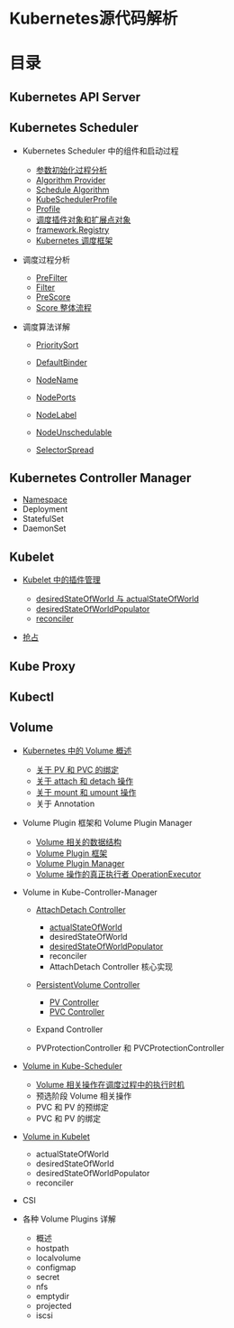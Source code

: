# Kubernetes源代码解析

# 目录

## Kubernetes API Server

## Kubernetes Scheduler

- Kubernetes Scheduler 中的组件和启动过程

  - [参数初始化过程分析](kube-scheduler/component/option.md)
  - [Algorithm Provider](./kube-scheduler/component/algorithm-provider.md)
  - [Schedule Algorithm](./kube-scheduler/component/schedule-algorithm.md)
  - [KubeSchedulerProfile](./kube-scheduler/component/kube-scheduler-profile.md)
  - [Profile](./kube-scheduler/component/profile.md)
  - [调度插件对象和扩展点对象](./kube-scheduler/component/plugin-and-extensionpoint.md)
  - [framework.Registry](./kube-scheduler/component/framework-registry.md)
  - [Kubernetes 调度框架](./kube-scheduler/component/framework.md)

- 调度过程分析

  - [PreFilter](./kube-scheduler/scheduling/pre-filter.md)
  - [Filter](./kube-scheduler/scheduling/filter.md)
  - [PreScore](./kube-scheduler/scheduling/pre-score.md)
  - [Score 整体流程](./kube-scheduler/scheduling/score/overview.md)

- 调度算法详解

  - [PrioritySort](kube-scheduler/scheduler-plugins/priority-sort.md)
  - [DefaultBinder](kube-scheduler/scheduler-plugins/default-binder.md)

  - [NodeName](kube-scheduler/scheduler-plugins/node-name.md)
  - [NodePorts](kube-scheduler/scheduler-plugins/node-ports.md)
  - [NodeLabel](kube-scheduler/scheduler-plugins/node-label.md)
  - [NodeUnschedulable](kube-scheduler/scheduler-plugins/node-unschedulable.md)
  - [SelectorSpread](kube-scheduler/scheduler-plugins/selector-spread.md)

## Kubernetes Controller Manager

- [Namespace](kube-controller-manager/namespace.md)
- Deployment
- StatefulSet
- DaemonSet

## Kubelet

- [Kubelet 中的插件管理](kubelet/pluginmanager/overview.md)

  - [desiredStateOfWorld 与 actualStateOfWorld](kubelet/pluginmanager/desiredStateOfWorld_actualStateOfWorld.md)
  - [desiredStateOfWorldPopulator](kubelet/pluginmanager/desiredStateOfWorldPopulator.md)
  - [reconciler](kubelet/pluginmanager/reconciler.md)

- [抢占](kubelet/preemption.md)

## Kube Proxy

## Kubectl

## Volume

- [Kubernetes 中的 Volume 概述](volume/overview.md)

  - [关于 PV 和 PVC 的绑定](volume/pv-pvc-bind.md)
  - [关于 attach 和 detach 操作](volume/attach-detach.md)
  - [关于 mount 和 umount 操作](volume/mount-umount.md)
  - 关于 Annotation

- Volume Plugin 框架和 Volume Plugin Manager

  - [Volume 相关的数据结构](volume/volume-interface.md)
  - [Volume Plugin 框架](volume/plugin.md)
  - [Volume Plugin Manager](volume/plugin-manager.md)
  - [Volume 操作的真正执行者 OperationExecutor](volume/operationexecutor.md)

- Volume in Kube-Controller-Manager

  - [AttachDetach Controller](kube-controller-manager/volume/attachdetach/overview.md)

    - [actualStateOfWorld](kube-controller-manager/volume/attachdetach/actualstateofworld.md)
    - desiredStateOfWorld
    - [desiredStateOfWorldPopulator](kube-controller-manager/volume/attachdetach/desiredstateofworldpopulator.md)
    - reconciler
    - AttachDetach Controller 核心实现

  - [PersistentVolume Controller](kube-controller-manager/volume/persistentvolume/overview.md)

    - [PV Controller](kube-controller-manager/volume/persistentvolume/pv-controller.md)
    - [PVC Controller](kube-controller-manager/volume/persistentvolume/pvc-controller.md)

  - Expand Controller

  - PVProtectionController 和 PVCProtectionController

- [Volume in Kube-Scheduler](kube-scheduler/volume/overview.md)

  - [Volume 相关操作在调度过程中的执行时机](kube-scheduler/volume/scheduler-volume-binder.md)
  - 预选阶段 Volume 相关操作
  - PVC 和 PV 的预绑定
  - PVC 和 PV 的绑定

- [Volume in Kubelet](kubelet/volume/overview.md)

  - actualStateOfWorld
  - desiredStateOfWorld
  - desiredStateOfWorldPopulator
  - reconciler

- CSI

- 各种 Volume Plugins 详解

  - 概述
  - hostpath
  - localvolume
  - configmap
  - secret
  - nfs
  - emptydir
  - projected
  - iscsi

